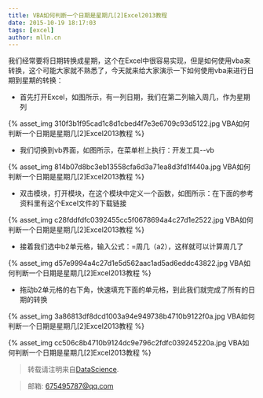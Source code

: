 ```yaml
---
title: VBA如何判断一个日期是星期几[2]Excel2013教程
date: 2015-10-19 18:17:03
tags: [excel]
author: mlln.cn
---
```

我们经常要将日期转换成星期，这个在Excel中很容易实现，但是如何使用vba来转换，这个可能大家就不熟悉了，今天就来给大家演示一下如何使用vba来进行日期到星期的转换：

- 首先打开Excel，如图所示，有一列日期，我们在第二列输入周几，作为星期列

{% asset_img 310f3b1f95cad1c8d1cbed4f7e3e6709c93d5122.jpg VBA如何判断一个日期是星期几[2]Excel2013教程 %}

- 我们切换到vb界面，如图所示，在菜单栏上执行：开发工具--vb

{% asset_img 814b07d8bc3eb13558cfa6d3a71ea8d3fd1f440a.jpg VBA如何判断一个日期是星期几[2]Excel2013教程 %}

- 双击模块，打开模块，在这个模块中定义一个函数，如图所示：在下面的参考资料里有这个Excel文件的下载链接

{% asset_img c28fddfdfc0392455cc5f0678694a4c27d1e2522.jpg VBA如何判断一个日期是星期几[2]Excel2013教程 %}

- 接着我们选中b2单元格，输入公式：=周几（a2），这样就可以计算周几了

{% asset_img d57e9994a4c27d1e5d562aac1ad5ad6eddc43822.jpg VBA如何判断一个日期是星期几[2]Excel2013教程 %}

- 拖动b2单元格的右下角，快速填充下面的单元格，到此我们就完成了所有的日期的转换

{% asset_img 3a86813df8dcd1003a94e949738b4710b9122f0a.jpg VBA如何判断一个日期是星期几[2]Excel2013教程 %}

{% asset_img cc506c8b4710b9124dc9e796c2fdfc039245220a.jpg VBA如何判断一个日期是星期几[2]Excel2013教程 %}

> 转载请注明来自[DataScience](http://mlln.cn).

> 邮箱: 675495787@qq.com 
